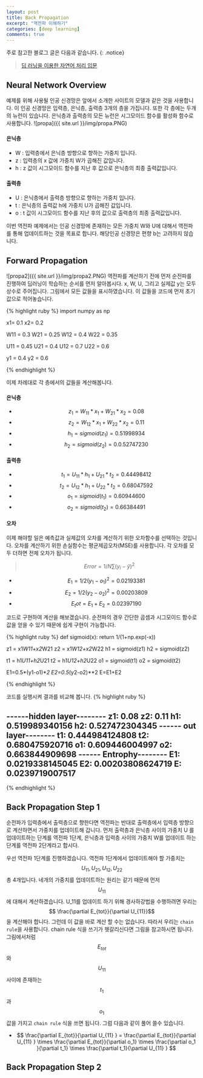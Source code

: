 ```yaml
---
layout: post
title: Back Propagation
excerpt: "역전파 이해하기"
categories: [deep learning]
comments: true
---
```


주로 참고한 블로그 글은 다음과 같습니다.
{: .notice}
 
 > [딥 러닝을 이용한 자연어 처리 입문](https://wikidocs.net/37406)

## Neural Network Overview
예제를 위해 사용될 인공 신경망은 앞에서 소개한 사이트의 모델과 같은 것을 사용합니다. 이 인공 신경망은 입력층, 은닉층, 출력층 3개의 층을 가집니다. 또한 각 층에는 두개의 뉴런이 있습니다. 은닉층과 출력층의 모든 뉴런은 시그모이드 함수를 활성화 함수로 사용합니다.
![propa]({{ site.url }}/img/propa.PNG)

#### 은닉층
* W : 입력층에서 은닉층 방향으로 향하는 가중치 입니다.
* z : 입력층의 x 값에 가중치 W가 곱해진 값입니다.
* h : z 값이 시그모이드 함수를 지난 후 값으로 은닉층의 최종 출력값입니다.

#### 출력층
* U : 은닉층에서 출력층 방향으로 향하는 가중치 입니다.
* t : 은닉층의 출력값 h에 가중치 U가 곱해진 값입니다.
* o : t 값이 시그모이드 함수를 지난 후의 값으로 출력층의 최종 출력값입니다.
 
이번 역전파 예제에서는 인공 신경망에 존재하는 모든 가중치 W와 U에 대해서 역전파를 통해 업데이트하는 것을 목표로 합니다. 해당인공 신경망은 편향 b는 고려하지 않습니다.

## Forward Propagation
![propa2]({{ site.url }}/img/propa2.PNG)
역전파를 계산하기 전에 먼저 순전파를 진행하여 딥러닝이 학습하는 순서를 먼저 알아봅시다. x, W, U, 그리고 실제값 y는 모두 상수로 주어집니다. 그림에서 모든 값들을 표시하였습니다. 이 값들을 코드에 먼저 초기값으로 적어놓습니다.

{% highlight ruby %} 
import numpy as np

x1= 0.1 
x2= 0.2

W11 = 0.3 
W21 = 0.25
W12 = 0.4 
W22 = 0.35

U11 = 0.45
U21 = 0.4
U12 = 0.7
U22 = 0.6

y1 = 0.4
y2 = 0.6

{% endhighlight %}

이제 차례대로 각 층에서의 값들을 계산해봅니다. 
#### 은닉층
* $$ z_1 = W_11*x_1 + W_21*x_2 = 0.08 $$
* $$ z_2 = W_12*x_1 + W_22*x_2 = 0.11 $$
* $$ h_1 = sigmoid(z_1) = 0.51998934 $$
* $$ h_2 = sigmoid(z_2) = 0.0.52747230 $$

#### 출력층
* $$ t_1 = U_11*h_1 + U_21*t_2 = 0.44498412 $$
* $$ t_2 = U_12*h_1 + U_22*t_2 = 0.68047592 $$
* $$ o_1 = sigmoid(t_1) = 0.60944600 $$
* $$ o_2 = sigmoid(t_2) = 0.66384491 $$

#### 오차
이제 해야할 일은 예측값과 실제값의 오차를 계산하기 위한 오차함수를 선택하는 것입니다. 오차를 계산하기 위한 손실함수는 평균제곱오차(MSE)를 사용합니다. 각 오차를 모두 더하면 전체 오차가 됩니다. 
> $$ Error = 1/N \sum (y_i-\hat{y})^2 $$

* $$ E_1 = 1/2(y_1-o_1)^2 = 0.02193381 $$
* $$ E_2 = 1/2(y_2-o_2)^2 = 0.00203809 $$
* $$ E_tot = E_1 + E_2 = 0.02397190 $$

코드로 구현하여 계산을 해보겠습니다. 순전파의 경우 간단한 곱셈과 시그모이드 함수로 값을 얻을 수 있기 때문에 쉽게 구현이 가능합니다.

{% highlight ruby %} 
def sigmoid(x):
  return 1/(1+np.exp(-x))

z1 = x1*W11+x2*W21
z2 = x1*W12+x2*W22
h1 = sigmoid(z1)
h2 = sigmoid(z2)

t1 = h1*U11+h2*U21
t2 = h1*U12+h2*U22
o1 = sigmoid(t1)
o2 = sigmoid(t2)

E1=0.5*(y1-o1)**2
E2=0.5*(y2-o2)**2
E=E1+E2

{% endhighlight %}

코드를 실행시켜 결과를 비교해 봅니다. 
{% highlight ruby %} 

------hidden layer--------
z1: 0.08
z2: 0.11
h1: 0.519989340156
h2: 0.527472304345
------ out layer--------
t1: 0.444984124808
t2: 0.680475920716
o1: 0.609446004997
o2: 0.663844909698
------ Entrophy--------
E1: 0.0219338145045
E2: 0.00203808624719
E: 0.0239719007517
----------------

{% endhighlight %}

## Back Propagation Step 1
순전파가 입력층에서 출력층으로 향한다면 역전파는 반대로 출력층에서 입력층 방향으로 계산하면서 가중치를 업데이트해 갑니다. 먼저 출력층과 은닉층 사이의 가중치 U 를 업데이트하는 단계를 역전파 1단계, 은닉층과 입력층 사이의 가중치 W를 업데이트 하는 단계를 역전파 2단계라고 합시다. 

우선 역전파 1단계를 진행하겠습니다. 역전파 1단계에서 업데이트해야 할 가중치는 $$U_{11}, U_{21}, U_{12}, U_{22}$$ 총 4개입니다. 네개의 가중치를 업데이트하는 원리는 같기 때문에 먼저 $$U_{11}$$ 에 대해서 계산하겠습니다. U_11를 업데이트 하기 위해 경사하강법을 수행하려면 우리는 $$ \frac{\partial E_{tot}}{\partial U_{11}}$$을 계산해야 합니다. 그런데 이 값을 바로 계산 할 수는 없습니다. 따라서 우리는 ``chain rule``을 사용합니다. chain rule 식을 쓰기가 헷갈리신다면 그림을 참고하시면 됩니다. 그림에서처럼 $$E_{tot}$$와 $$U_{11}$$ 사이에 존재하는 $$t_1$$과 $$o_1$$ 값을 가지고 ``chain rule`` 식을 쓰면 됩니다. 그럼 다음과 같이 풀어 쓸수 있습니다.
* $$ \frac{\partial E_{tot}}{\partial U_{11} } = 
\frac{\partial E_{tot}}{\partial U_{11} } \times 
\frac{\partial E_{tot}}{\partial o_1} \times 
\frac{\partial o_1 }{\partial t_1} \times 
\frac{\partial t_1}{\partial U_{11} } $$


## Back Propagation Step 2
